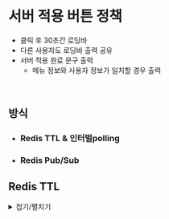 # 서버 적용 버튼 정책

- 클릭 후 30초간 로딩바
- 다른 사용자도 로딩바 출력 공유
- 서버 적용 완료 문구 출력
  - 메뉴 정보와 사용자 정보가 일치할 경우 출력

<br>

## 방식
- ### Redis TTL & 인터벌polling
- ### Redis Pub/Sub

## Redis TTL 
<details>
<summary>접기/펼치기</summary>

### 프로세스
```text
[1] 클라이언트 버튼 클릭 → POST /btn-click/{btn} + formData : menu(메뉴), user(사용자)
      
      
[2] 백엔드
    ├ Redis에 30초 TTL로 "c-{btn}-btn" = "clicked" 저장 (버튼 클릭 여부)
    └ Redis에 40초 TTL로 "c-detail" = "현재메뉴:사용자" 저장

      
[3] 클라이언트에서 30초 주기 GET /btn-click/{btn} 요청 (polling)


[4] 백엔드 GET 처리
    └ Redis에서 "c-{btn}-btn" 존재 여부 확인 (버튼 클릭 여부)
         ├ 존재 → {"isClicked": true} 반환 (아직 버튼 눌림 상태)
         └ 없음 → Redis에서 "c-detail" 값을 get & delete
               ├ menu, user 분리
               └ 응답에 {"isClicked": false, "menu": menu, "user": user} 반환


[5] 클라이언트
    ├ 받은 menu, user가 현재 페이지의 메뉴, 현재 사용자와 일치하면
    │      → alert('완료되었습니다.')
    └ 아니면 아무 동작 없음
```

</details>
